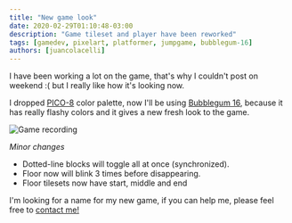 ```yaml
---
title: "New game look"
date: 2020-02-29T01:10:48-03:00
description: "Game tileset and player have been reworked"
tags: [gamedev, pixelart, platformer, jumpgame, bubblegum-16]
authors: [juancolacelli]
---
```


I have been working a lot on the game, that's why I couldn't post on weekend :( but I really like how it's looking now.

I dropped [PICO-8](https://lospec.com/palette-list/pico-8) color palette, now I'll be using [Bubblegum 16](https://lospec.com/palette-list/bubblegum-16), because it has really flashy colors and it gives a new fresh look to the game.

![Game recording](recording.gif)

*Minor changes*
- Dotted-line blocks will toggle all at once (synchronized).
- Floor now will blink 3 times before disappearing.
- Floor tilesets now have start, middle and end

I'm looking for a name for my new game, if you can help me, please feel free to [contact me!](/about)
